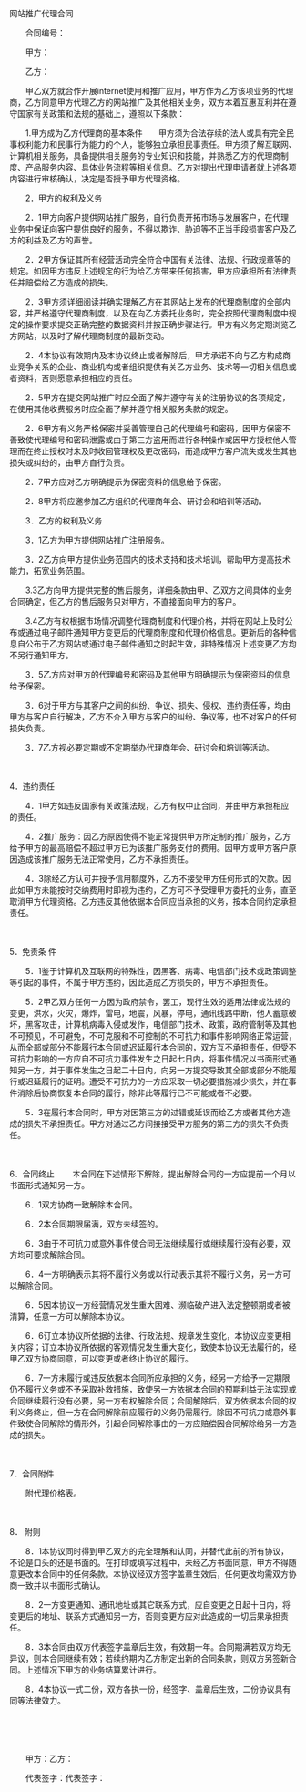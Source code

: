 



网站推广代理合同



 

　　合同编号：

　　甲方：

　　乙方：　　

　　甲乙双方就合作开展internet使用和推广应用，甲方作为乙方该项业务的代理商，乙方同意甲方代理乙方的网站推广及其他相关业务，双方本着互惠互利并在遵守国家有关政策和法规的基础上，遵照以下条款：　　

　　1.甲方成为乙方代理商的基本条件　　甲方须为合法存续的法人或具有完全民事权利能力和民事行为能力的个人，能够独立承担民事责任。甲方须了解互联网、计算机相关服务，具备提供相关服务的专业知识和技能，并熟悉乙方的代理商制度、产品服务内容、具体业务流程等相关信息。乙方对提出代理申请者就上述各项内容进行审核确认，决定是否授予甲方代理资格。　　

　　2．甲方的权利及义务　　

　　2．1甲方向客户提供网站推广服务，自行负责开拓市场与发展客户，在代理业务中保证向客户提供良好的服务，不得以欺诈、胁迫等不正当手段损害客户及乙方的利益及乙方的声誉。

　　2．2甲方保证其所有经营活动完全符合中国有关法律、法规、行政规章等的规定。如因甲方违反上述规定的行为给乙方带来任何损害，甲方应承担所有法律责任并赔偿给乙方造成的损失。

　　2．3甲方须详细阅读并确实理解乙方在其网站上发布的代理商制度的全部内容，并严格遵守代理商制度，以及在向乙方委托业务时，完全按照代理商制度中规定的操作要求提交正确完整的数据资料并按正确步骤进行。甲方有义务定期浏览乙方网站，以及时了解代理商制度的最新变动。

　　2．4本协议有效期内及本协议终止或者解除后，甲方承诺不向与乙方构成商业竞争关系的企业、商业机构或者组织提供有关乙方业务、技术等一切相关信息或者资料，否则愿意承担相应的责任。

　　2．5甲方在提交网站推广时应全面了解并遵守有关的注册协议的各项规定，在使用其他收费服务时应全面了解并遵守相关服务条款的规定。

　　2．6甲方有义务严格保密并妥善管理自己的代理编号和密码，因甲方保密不善致使代理编号和密码泄露或由于第三方盗用而进行各种操作或因甲方授权他人管理而在终止授权时未及时收回管理权及更改密码，而造成甲方客户流失或发生其他损失或纠纷的，由甲方自行负责。

　　2．7甲方应对乙方明确提示为保密资料的信息给予保密。

　　2．8甲方将应邀参加乙方组织的代理商年会、研讨会和培训等活动。　　

　　3．乙方的权利及义务　　

　　3．1乙方为甲方提供网站推广注册服务。

　　3．2乙方向甲方提供业务范围内的技术支持和技术培训，帮助甲方提高技术能力，拓宽业务范围。

　　3.3乙方向甲方提供完整的售后服务，详细条款由甲、乙双方之间具体的业务合同确定，但乙方的售后服务只对甲方，不直接面向甲方的客户。

　　3.4乙方有权根据市场情况调整代理商制度和代理价格，并将在网站上及时公布或通过电子邮件通知甲方变更后的代理商制度和代理价格信息。更新后的各种信息自公布于乙方网站或通过电子邮件通知之时起生效，非特殊情况上述变更乙方均不另行通知甲方。

　　3．5乙方应对甲方的代理编号和密码及其他甲方明确提示为保密资料的信息给予保密。

　　3．6对于甲方与其客户之间的纠纷、争议、损失、侵权、违约责任等，均由甲方与客户自行解决，乙方不介入甲方与客户的纠纷、争议等，也不对客户的任何损失负责。

　　3．7乙方视必要定期或不定期举办代理商年会、研讨会和培训等活动。

　　

4．违约责任　
　

　　4．1甲方如违反国家有关政策法规，乙方有权中止合同，并由甲方承担相应的责任。

　　4．2推广服务：因乙方原因使得不能正常提供甲方所定制的推广服务，乙方给予甲方的最高赔偿不超过甲方已为该推广服务支付的费用。因甲方或甲方客户原因造成该推广服务无法正常使用，乙方不承担责任。

　　4．3除经乙方认可并授予信用额度外，乙方不接受甲方任何形式的欠款。因此如甲方未能按时交纳费用时即视为违约，乙方可不予受理甲方委托的业务，直至取消甲方代理资格。乙方违反其他依据本合同应当承担的义务，按本合同约定承担责任。

　　

5．免责条
件　　

　　5．1鉴于计算机及互联网的特殊性，因黑客、病毒、电信部门技术或政策调整等引起的事件，不属于甲方违约，因此造成乙方损失的，甲方不承担责任。

　　5．2甲乙双方任何一方因为政府禁令，罢工，现行生效的适用法律或法规的变更，洪水，火灾，爆炸，雷电，地震，风暴，停电，通讯线路中断，他人蓄意破坏，黑客攻击，计算机病毒入侵或发作，电信部门技术、政策，政府管制等及其他不可预见，不可避免，不可克服和不可控制的不可抗力和事件影响网络正常运营，从而全部或部分不能履行本合同或迟延履行本合同的，双方互不承担责任，但受不可抗力影响的一方应自不可抗力事件发生之日起七日内，将事件情况以书面形式通知另一方，并于事件发生之日起二十日内，向另一方提交导致其全部或部分不能履行或迟延履行的证明。遭受不可抗力的一方应采取一切必要措施减少损失，并在事件消除后协商恢复本合同的履行，除非此等履行已不可能或者不必要。

　　5．3在履行本合同时，甲方对因第三方的过错或延误而给乙方或者其他方造成的损失不承担责任。甲方对通过乙方间接接受甲方服务的第三方的损失不负责任。

　　

6．合同终止　
　本合同在下述情形下解除，提出解除合同的一方应提前一个月以书面形式通知另一方。　　

　　6．1双方协商一致解除本合同。

　　6．2本合同期限届满，双方未续签的。

　　6．3由于不可抗力或意外事件使合同无法继续履行或继续履行没有必要，双方均可要求解除合同。

　　6．4一方明确表示其将不履行义务或以行动表示其将不履行义务，另一方可以解除合同。

　　6．5因本协议一方经营情况发生重大困难、濒临破产进入法定整顿期或者被清算，任意一方可以解除本协议。

　　6．6订立本协议所依据的法律、行政法规、规章发生变化，本协议应变更相关内容；订立本协议所依据的客观情况发生重大变化，致使本协议无法履行的，经甲乙双方协商同意，可以变更或者终止协议的履行。

　　6．7一方未履行或违反依据本合同所应承担的义务，经另一方给予一定期限仍不履行义务或不予采取补救措施，致使另一方依据本合同的预期利益无法实现或合同继续履行没有必要，另一方有权解除合同；合同解除后，双方依据本合同的权利义务终止，但一方在合同解除前应履行的义务仍需履行。除因不可抗力或意外事件致使合同解除的情形外，引起合同解除事由的一方应赔偿因合同解除给另一方造成的损失。

　　

7．合同附件
　　
　

　　附代理价格表。

　　

8． 附则　
　

　　8．1本协议同时得到甲乙双方的完全理解和认同，并替代此前的所有协议，不论是口头的还是书面的。在打印或填写过程中，未经乙方书面同意，甲方不得随意更改本合同中的任何条款。本协议经双方签字盖章生效后，任何更改均需双方协商一致并以书面形式确认。

　　8．2一方变更通知、通讯地址或其它联系方式，应自变更之日起十日内，将变更后的地址、联系方式通知另一方，否则变更方应对此造成的一切后果承担责任。

　　8．3本合同由双方代表签字盖章后生效，有效期一年。合同期满若双方均无异议，则本合同继续有效；若续约期内乙方制定出新的合同条款，则双方另签新合同。上述情况下甲方的业务结算累计进行。

　　8．4本协议一式二份，双方各执一份，经签字、盖章后生效，二份协议具有同等法律效力。　　

　　

　　

　　甲方：乙方：

　　代表签字：代表签字：